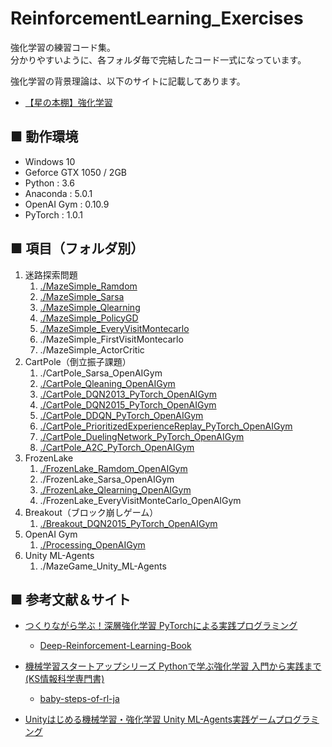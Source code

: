 # ReinforcementLearning_Exercises
強化学習の練習コード集。<br>
分かりやすいように、各フォルダ毎で完結したコード一式になっています。<br>

強化学習の背景理論は、以下のサイトに記載してあります。<br>

- [【星の本棚】強化学習](http://yagami12.hatenablog.com/entry/2019/02/22/210608)


## ■ 動作環境

- Windows 10
- Geforce GTX 1050 / 2GB
- Python : 3.6
- Anaconda : 5.0.1
- OpenAI Gym : 0.10.9
- PyTorch : 1.0.1

## ■ 項目（フォルダ別）

1. 迷路探索問題
    1. [./MazeSimple_Ramdom](https://github.com/Yagami360/ReinforcementLearning_Exercises/tree/master/MazeSimple_Ramdom)
    1. [./MazeSimple_Sarsa](https://github.com/Yagami360/ReinforcementLearning_Exercises/tree/master/MazeSimple_Sarsa)
    1. [./MazeSimple_Qlearning](https://github.com/Yagami360/ReinforcementLearning_Exercises/tree/master/MazeSimple_Qlearning)
    1. [./MazeSimple_PolicyGD](https://github.com/Yagami360/ReinforcementLearning_Exercises/tree/master/MazeSimple_PolicyGD)
    1. [./MazeSimple_EveryVisitMontecarlo](https://github.com/Yagami360/ReinforcementLearning_Exercises/tree/master/MazeSimple_EveryVisitMontecarlo)
    1. ./MazeSimple_FirstVisitMontecarlo
    1. ./MazeSimple_ActorCritic
1. CartPole（倒立振子課題）
    1. ./CartPole_Sarsa_OpenAIGym
    1. [./CartPole_Qleaning_OpenAIGym](https://github.com/Yagami360/ReinforcementLearning_Exercises/tree/master/CartPole_Qlearning_OpenAIGym)
    1. [./CartPole_DQN2013_PyTorch_OpenAIGym](https://github.com/Yagami360/ReinforcementLearning_Exercises/tree/master/CartPole_DQN2013_PyTorch_OpenAIGym)
    1. [./CartPole_DQN2015_PyTorch_OpenAIGym](https://github.com/Yagami360/ReinforcementLearning_Exercises/tree/master/CartPole_DQN2015_PyTorch_OpenAIGym)
    1. [./CartPole_DDQN_PyTorch_OpenAIGym](https://github.com/Yagami360/ReinforcementLearning_Exercises/tree/master/CartPole_DDQN_PyTorch_OpenAIGym)
    1. [./CartPole_PrioritizedExperienceReplay_PyTorch_OpenAIGym](https://github.com/Yagami360/ReinforcementLearning_Exercises/tree/master/CartPole_PrioritizedExperienceReplay_PyTorch_OpenAIGym)
    1. [./CartPole_DuelingNetwork_PyTorch_OpenAIGym](https://github.com/Yagami360/ReinforcementLearning_Exercises/tree/master/CartPole_DuelingNetwork_PyTorch_OpenAIGym)
    1. [./CartPole_A2C_PyTorch_OpenAIGym](https://github.com/Yagami360/ReinforcementLearning_Exercises/tree/master/CartPole_A2C_PyTorch_OpenAIGym)
1. FrozenLake
    1. [./FrozenLake_Ramdom_OpenAIGym](https://github.com/Yagami360/ReinforcementLearning_Exercises/tree/master/FrozenLake_Ramdom_OpenAIGym)
    1. ./FrozenLake_Sarsa_OpenAIGym
    1. [./FrozenLake_Qlearning_OpenAIGym](https://github.com/Yagami360/ReinforcementLearning_Exercises/tree/master/FrozenLake_Qlearning_OpenAIGym)
    1. ./FrozenLake_EveryVisitMonteCarlo_OpenAIGym
1. Breakout（ブロック崩しゲーム）
    1. [./Breakout_DQN2015_PyTorch_OpenAIGym](https://github.com/Yagami360/ReinforcementLearning_Exercises/tree/master/Breakout_DQN2015_PyTorch_OpenAIGym)
1. OpenAI Gym
    1. [./Processing_OpenAIGym](https://github.com/Yagami360/ReinforcementLearning_Exercises/tree/master/Processing_OpenAIGym)
1. Unity ML-Agents
    1. ./MazeGame_Unity_ML-Agents

## ■ 参考文献＆サイト

- [つくりながら学ぶ！深層強化学習 PyTorchによる実践プログラミング](https://www.amazon.co.jp/%E3%81%A4%E3%81%8F%E3%82%8A%E3%81%AA%E3%81%8C%E3%82%89%E5%AD%A6%E3%81%B6%EF%BC%81%E6%B7%B1%E5%B1%A4%E5%BC%B7%E5%8C%96%E5%AD%A6%E7%BF%92-PyTorch%E3%81%AB%E3%82%88%E3%82%8B%E5%AE%9F%E8%B7%B5%E3%83%97%E3%83%AD%E3%82%B0%E3%83%A9%E3%83%9F%E3%83%B3%E3%82%B0-%E6%A0%AA%E5%BC%8F%E4%BC%9A%E7%A4%BE%E9%9B%BB%E9%80%9A%E5%9B%BD%E9%9A%9B%E6%83%85%E5%A0%B1%E3%82%B5%E3%83%BC%E3%83%93%E3%82%B9-%E5%B0%8F%E5%B7%9D%E9%9B%84%E5%A4%AA%E9%83%8E-ebook/dp/B07DZVRXFK?SubscriptionId=AKIAJMYP6SDQFK6N4QZA&amp;tag=cloudstudy09-22&amp;linkCode=xm2&amp;camp=2025&amp;creative=165953&amp;creativeASIN=B07DZVRXFK)
    - [Deep-Reinforcement-Learning-Book](https://github.com/Yagami360/Deep-Reinforcement-Learning-Book)<br>

- [機械学習スタートアップシリーズ Pythonで学ぶ強化学習 入門から実践まで (KS情報科学専門書)](https://www.amazon.co.jp/%E6%A9%9F%E6%A2%B0%E5%AD%A6%E7%BF%92%E3%82%B9%E3%82%BF%E3%83%BC%E3%83%88%E3%82%A2%E3%83%83%E3%83%97%E3%82%B7%E3%83%AA%E3%83%BC%E3%82%BA-Python%E3%81%A7%E5%AD%A6%E3%81%B6%E5%BC%B7%E5%8C%96%E5%AD%A6%E7%BF%92-%E5%85%A5%E9%96%80%E3%81%8B%E3%82%89%E5%AE%9F%E8%B7%B5%E3%81%BE%E3%81%A7-KS%E6%83%85%E5%A0%B1%E7%A7%91%E5%AD%A6%E5%B0%82%E9%96%80%E6%9B%B8-%E4%B9%85%E4%BF%9D/dp/4065142989/ref=sr_1_1?ie=UTF8&qid=1550659636&sr=8-1&keywords=%E5%BC%B7%E5%8C%96%E5%AD%A6%E7%BF%92+python)
    - [baby-steps-of-rl-ja](https://github.com/icoxfog417/baby-steps-of-rl-ja)

- [Unityはじめる機械学習・強化学習 Unity ML-Agents実践ゲームプログラミング](https://www.amazon.co.jp/Unity%E3%81%A7%E3%81%AF%E3%81%98%E3%82%81%E3%82%8B%E6%A9%9F%E6%A2%B0%E5%AD%A6%E7%BF%92%E3%83%BB%E5%BC%B7%E5%8C%96%E5%AD%A6%E7%BF%92-Unity-ML-Agents%E5%AE%9F%E8%B7%B5%E3%82%B2%E3%83%BC%E3%83%A0%E3%83%97%E3%83%AD%E3%82%B0%E3%83%A9%E3%83%9F%E3%83%B3%E3%82%B0-%E5%B8%83%E7%95%99%E5%B7%9D-%E8%8B%B1%E4%B8%80/dp/4862464181?SubscriptionId=AKIAJMYP6SDQFK6N4QZA&amp&tag=cloudstudy09-22&amp&linkCode=xm2&amp&camp=2025&amp&creative=165953&amp&creativeASIN=4862464181)<br>

<!--
- [Reinforcement Learning in Unity](https://github.com/Unity-Technologies/ml-agents/blob/master/docs/Learning-Environment-Design.md)<br>
- [ML-Agents（ver0.5）の環境導入方法まとめ（Windows版）](http://enjoy-unity.net/ml-agents/ver0-5_matome/)<br>
-->
